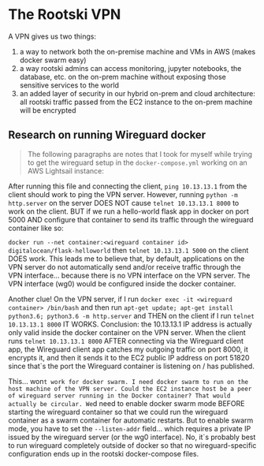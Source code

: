 # The Rootski VPN

A VPN gives us two things:

1. a way to network both the on-premise machine and VMs in AWS (makes docker swarm easy)
2. a way rootski admins can access monitoring, jupyter notebooks, the database, etc. on the on-prem machine
without exposing those sensitive services to the world
3. an added layer of security in our hybrid on-prem and cloud architecture: all rootski traffic
passed from the EC2 instance to the on-prem machine will be encrypted

## Research on running Wireguard docker

> The following paragraphs are notes that I took for myself while trying to
get the wireguard setup in the `docker-compose.yml` working on an AWS Lightsail instance:

After running this file and connecting the client,
`ping 10.13.13.1` from the client should work to ping the VPN server.
However, running `python -m http.server` on the server DOES NOT cause
`telnet 10.13.13.1 8000` to work on the client. BUT if we run a hello-world
flask app in docker on port 5000 AND configure that container to send its
traffic through the wireguard container like so:

`docker run --net container:<wireguard container id> digitalocean/flask-helloworld`
then `telnet 10.13.13.1 5000` on the client DOES work. This leads me to believe that,
by default, applications on the VPN server do not automatically send and/or receive
traffic through the VPN interface... because there is no VPN interface on the VPN server.
The VPN interface (wg0) would be configured inside the docker container.

Another clue! On the VPN server, if I run `docker exec -it <wireguard container> /bin/bash`
and then run `apt-get update; apt-get install python3.6; python3.6 -m http.server` and THEN
on the client if I run `telnet 10.13.13.1 8000` IT WORKS. Conclusion: the 10.13.13.1
IP address is actually only valid inside the docker container on the VPN server. When the client
runs `telnet 10.13.13.1 8000` AFTER connecting via the Wireguard client app, the Wireguard
client app catches my outgoing traffic on port 8000, it encrypts it, and then it sends it
to the EC2 public IP address on port 51820 since that`s the port the Wireguard container
is listening on / has published.

This... won`t work for docker swarm. I need docker swarm to run on the host machine of the VPN
server. Could the EC2 instance host be a peer of wireguard server running in the Docker container?
That would actually be circular. We`d need to enable docker swarm mode BEFORE starting the wireguard
container so that we could run the wireguard container as a swarm container for automatic restarts.
But to enable swarm mode, you have to set the `--listen-addr` field... which requires a private IP
issued by the wireguard server (or the wg0 interface). No, it`s probably best to run wireguard
completely outside of docker so that no wireguard-specific configuration ends up in the rootski
docker-compose files.
